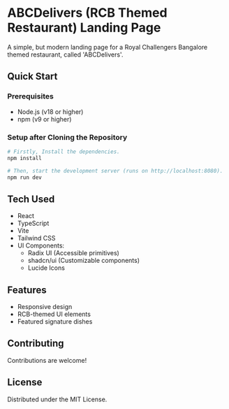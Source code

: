 # ABCDelivers (RCB Themed Restaurant) Landing Page

A simple, but modern landing page for a Royal Challengers Bangalore themed restaurant, called 'ABCDelivers'.

## Quick Start

### Prerequisites
- Node.js (v18 or higher)
- npm (v9 or higher)

### Setup after Cloning the Repository
```bash
# Firstly, Install the dependencies.
npm install

# Then, start the development server (runs on http://localhost:8080).
npm run dev
```

## Tech Used

- React
- TypeScript
- Vite
- Tailwind CSS
- UI Components:
  - Radix UI (Accessible primitives)
  - shadcn/ui (Customizable components)
  - Lucide Icons
    
## Features

- Responsive design
- RCB-themed UI elements
- Featured signature dishes

## Contributing

Contributions are welcome!

## License

Distributed under the MIT License.  
